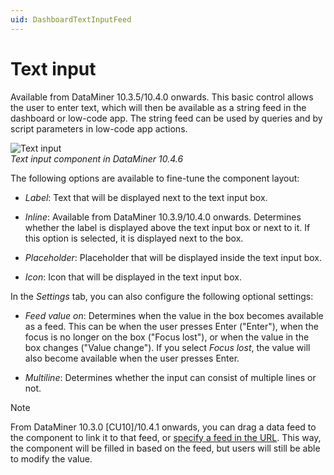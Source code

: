 ```yaml
---
uid: DashboardTextInputFeed
---
```


# Text input

Available from DataMiner 10.3.5/10.4.0 onwards<!--  RN 35902 -->. This basic control allows the user to enter text, which will then be available as a string feed in the dashboard or low-code app. The string feed can be used by queries and by script parameters in low-code app actions.

![Text input](~/user-guide/images/Text_input.png)<br>*Text input component in DataMiner 10.4.6*

The following options are available to fine-tune the component layout:

- *Label*: Text that will be displayed next to the text input box.

- *Inline*: Available from DataMiner 10.3.9/10.4.0 onwards<!-- RN 36983 -->. Determines whether the label is displayed above the text input box or next to it. If this option is selected, it is displayed next to the box.

- *Placeholder*: Placeholder that will be displayed inside the text input box.

- *Icon*: Icon that will be displayed in the text input box.

In the *Settings* tab, you can also configure the following optional settings:

- *Feed value on*: Determines when the value in the box becomes available as a feed. This can be when the user presses Enter ("Enter"), when the focus is no longer on the box ("Focus lost"), or when the value in the box changes ("Value change"). If you select *Focus lost*, the value will also become available when the user presses Enter.

- *Multiline*: Determines whether the input can consist of multiple lines or not.

> [!NOTE]
> From DataMiner 10.3.0 [CU10]/10.4.1 onwards<!-- RN 37736 -->, you can drag a data feed to the component to link it to that feed, or [specify a feed in the URL](xref:Specifying_data_input_in_a_dashboard_URL). This way, the component will be filled in based on the feed, but users will still be able to modify the value.
